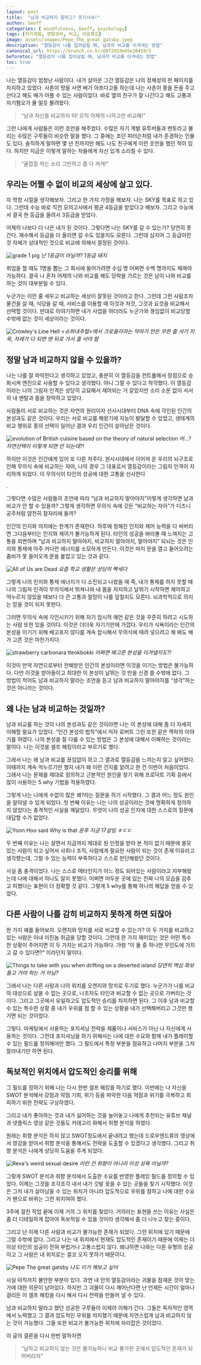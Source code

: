 ```yaml
---
layout: post
title:  "남과 비교하지 말라고? 웃기시네!"
author: Geoff
categories: [ mindfulness, Geoff, psychology]
tags: [자기계발, 멘탈관리, 비교, 마음챙김]
image: assets/images/Pepe_The_great_gatsby.jpeg
description: "열듬감이 나를 집어삼킬 때, 남과의 비교를 이겨내는 방법"
canonical_url: https://brunch.co.kr/@8f2933e65e20419/5
beforetoc: "열듬감이 나를 집어삼킬 때, 남과의 비교를 이겨내는 방법"
toc: true
---
```

나는 열등감이 엄청난 사람이다. 내가 살아온 그간 열등감은 나의 정체성의 한 페이지를 차지하고 있었다. 사촌이 땅을 사면 배가 아프다고들 하는데 나는 사촌이 똥을 돈을 주고 산다고 해도 배가 아플 수 있는 사람이었다. 바로 옆의 친구가 잘 나간다고 해도 고통과 자기혐오가 물 밀듯 몰려왔다.



> “남과 자신을 비교하지 마!
오직 어제의 나하고만 비교해!”

그런 나에게 사람들은 이런 조언을 해주었다. 수많은 자기 계발 유투버들과 멘토라고 불리는 수많은 구루들이 비슷한 말을 했다. 그 중에는 조던 피터슨처럼 내가 존경하는 인물도 있다. 솔직하게 말하면 몇 년 전까지만 해도 나도 친구에게 이런 조언을 했던 적이 있다. 하지만 지금은 이렇게 말하는 자들에게 자신 있게 소리칠 수 있다.



> “귤껍질 까는 소리 그만하고 좀 다 꺼져!”


## 우리는 어쩔 수 없이 비교의 세상에 살고 있다.
자 학창 시절을 생각해보자. 그리고 한 가지 가정을 해보자. 나는 SKY를 목표로 하고 있다. 그런데 수능 바로 직전 모의고사에서 평균 4등급을 받았다고 해보자. 그리고 수능에서 결국 한 등급을 올려서 3등급을 받았다.

어제의 나보다 더 나은 내가 된 것이다. 그렇다면 나는 SKY를 갈 수 있는가? 당연히 못 간다. 재수해서 등급을 더 올리면 갈 수도 있을지도 모른다. 그런데 심지어 그 등급이란 것 자체가 상대적인 것으로 비교에 의해서 결정된 것이다.

![grade 1 pig](/assets/images/grade_1_pig.jpeg "grade 1 pig")
*난 1등급이 아닐까? 1등급 돼지*


취업을 할 때도 1명을 뽑는 그 회사에 들어가려면 수십 명 어쩌면 수백 명까지도 재껴야 가능하다. 결국 나 혼자 어제의 나와 비교를 해도 당락을 가르는 것은 남이 나와 비교를 하는 것이 대부분일 수 있다.



누군가는 이런 줄 세우고 비교하는 세상이 잘못된 것이라고 한다. 그런데 그런 사람조차 물건을 살 때, 식당을 갈 때, 서비스를 이용할 때 이것과 저것, 그것과 요것을 비교해서 선택할 것이다. 반대로 이야기하면 내가 사업을 하더라도 누군가와 끊임없이 비교당할 수밖에 없는 것이 세상이라는 것이다.

![Crowley's Line Hell](/assets/images/Crowley's_Line_Hell.png "Crowley's Line Hell")
*&lt;슈퍼내추럴&gt;에서 크로울리라는 악마가 만든 무한 줄 서기 지옥, 차례가 다 되면 맨 뒤로 가서 줄 서야 함*


## 정말 남과 비교하지 않을 수 있을까?
나는 나를 잘 파악한다고 생각하고 있었고, 충분히 이 열등감을 컨트롤해서 장점으로 승화시켜 엔진으로 사용할 수 있다고 생각했다. 아니 그럴 수 있다고 착각했다. 이 열등감이라는 나의 그림자 인격은 상당히 교묘해서 제어되는 거 같았지만 소리 소문 없이 서서히 내 멘탈과 몸을 장악하고 있었다.



사람들이 서로 비교하는 것은 자연의 원리이자 선사시대부터 DNA 속에 각인된 인간의 본성과도 같은 것이다. 우리는 서로 비교를 해왔기에 지능이 발달할 수 있었고, 생태계의 비교 행위로 종의 선택이 일어난 결과 우리 인간이 살아남은 것이다.

![evolution of British cuisine based on the theory of natural selection](/assets/images/evolution_of_British_cuisine_based_on_the_theory_of_natural_selection.jpeg "evolution of British cuisine based on the theory of natural selection")
*어...? 자연선택이 이렇게 되면 안 되는데?!*


하지만 이것은 인간에게 있어 또 다른 저주다. 원시시대에서 이어져 온 우리의 뇌구조로 인해 무의식 속에 비교하는 자아, 나의 경우 그 대표로서 열등감이라는 그림자 인격이 자리하게 되었다. 이 무의식이 타인의 성공에 대한 고통을 선사한다

.

그렇다면 수많은 사람들의 조언에 따라 “남과 비교하지 말아야지”이렇게 생각하면 남과 비교가 안 할 수 있을까? 그렇게 생각하면 무의식 속에 깃든 “비교하는 자아”가 디즈니 공주처럼 얌전히 잠자리에 들까?



인간의 인지와 의지에는 한계가 존재한다. 하루에 정해진 인지와 제어 능력을 다 써버리면 그다음부터는 인지와 제어가 불가능하게 된다. 타인의 성공을 바라볼 때 느껴지는 고통을 외면하며 “남과 비교하지 말아야지, 비교하지 말아야지, 말아야지” 되뇌는 것은 인지와 통제에 아주 커다란 에너지를 소모하게 만든다. 이것은 마치 문을 열고 들어오려는 좀비가 못 들어오게 문을 붙잡고 있는 것과 같다.

![All of Us are Dead](/assets/images/All_of_Us_are_Dead.jpeg "All of Us are Dead")
*요즘 학교 생활은 상당히 빡세다*


그렇게 나의 인지와 통제 에너지가 다 소진되고 나왔을 때 즉, 내가 통제를 하지 못할 때 나의 그림자 인격이 무의식에서 뛰쳐나와 내 몸을 차지하고 날뛰기 시작하면 제어하고 억누르지 않았을 때보다 더 큰 고통과 절망이 나를 덮칠지도 모른다. 뇌과학적으로 의지는 믿을 것이 되지 못한다.



그러면 무의식 속에 각인시키기 위해 자기 암시적 예언 같은 것을 꾸준히 하려고 시도하는 사람 또한 있을 것이다. 이것은 더더욱 자기기만에 가깝다. 우리가 식욕이라는 인간의 본성을 이기기 위해 배고프지 않다를 계속 암시해서 무의식에 때려 넣으려고 해 봐도 배가 고픈 것은 마찬가지다.

![strawberry carbonara tteokbokki](/assets/images/strawberry_carbonara_tteokbokki.jpeg "strawberry carbonara tteokbokki")
*어쩌면 배고픈 본성을 이겨낼지도?!*

이것이 만약 자연으로부터 전해받은 인간의 본성이라면 이것을 이기는 방법은 불가능하다. 다만 이것을 받아들이고 최대한 이 본성이 날뛰는 것 만을 신경 쓸 수밖에 없다. 그 방법이 적어도 남과 비교하지 말라는 조언을 듣고 남과 비교하지 말아야지를 “생각”하는 것은 아니라는 것이다.

## 왜 나는 남과 비교하는 것일까?
남과 비교를 하는 것이 나의 본성과도 같은 것이라면 나는 이 본성에 대해 좀 더 자세히 이해할 필요가 있었다. “인간 본성의 법칙”에서 저자 로버트 그린 또한 같은 맥락의 이야기를 하였다. 나의 본성을 잘 다룰 수 있는 방법은 그 본성에 대해서 이해하는 것이라는 말이다. 나는 이것을 셀프 해킹이라고 부르기로 했다.



그래서 나는 왜 남과 비교를 끊임없이 하고 그 결과로 열등감을 느끼는지 알고 싶어졌다. 이때까지 계속 억누르기만 했지 내가 왜 이런 건지를 알려고 한 건 이번이 처음이었다. 그래서 나는 문제를 제대로 정의하고 근본적인 원인을 찾기 위해 프로덕트 기획 등에서 많이 사용하는 5 why 기법을 적용하였다.



그렇게 나는 나에게 수없이 많은 왜?라는 질문을 하기 시작했다. 그 결과 어느 정도 원인을 알아낼 수 있게 되었다.  첫 번째 이유는 나는 나의 성공이라는 것에 명확하게 정의하지 않았다는 충격적인 사실을 깨달았다. 무엇이 나의 성공 인지에 대한 스스로의 질문에 대답할 수가 없었다.

![Yoon Hoo said Why is that](/assets/images/Yoon_Hoo_said_Why_is_that.jpeg "Yoon Hoo said Why is that")
*윤후 지금 17살임 ㅎㄷㄷ*


두 번째 이유는 나는 살면서 지금까지 제대로 된 인정을 받아 본 적이 없기 때문에 쓸모 있는 사람이 되고 싶어서 사회나 조직, 사람에게 필요한 사람이 되는 것이 존재 이유라고 생각했는데, 그럴 수 있는 능력이 부족하다고 스스로 판단해왔던 것이다.



사실 좀 충격이었다. 나는 스스로 메타인지가 어느 정도 되어있는 사람이라고 자부해왔는데 나에 대해서 하나도 알지 못했다. 어쩌면 어두운 곳에 있는 진짜 나의 모습을 감추고 피했다는 표현이 더 정확할 것 같다. 그렇게 5 why를 통해 하나의 해답을 얻을 수 있었다.





## 다른 사람이 나를 감히 비교하지 못하게 하면 되잖아
한 가지 예를 들어보자. 오렌지와 망치를 서로 비교할 수 있는가? 이 두 가지를 비교하고 있는 사람은 이내 미친놈 취급을 당할 것이다. 그런데 한 가지 재미있는 것은 어떤 특수한 상황이 주어지면 이 두 가지는 비교가 가능하다. 가령 “이 둘 중 하나만 무인도에 가지고 갈 수 있다면?” 이라던지 말이다.



![Things to take with you when drifting on a deserted island](/assets/images/things_to_take_with_you_when_drifting_on_a_deserted_island.png "Things to take with you when drifting on a deserted island")
*당연히 맥심 화보 들고 가야 하는 거 아님?*


그래서 나는 다른 사람과 나의 위치를 오렌지와 망치로 두기로 했다. 누군가가 나를 비교의 대상으로 삼을 수 없는 곳으로, 나조차도 타인과 비교할 수 없는 곳으로 가버리는 것이다. 그리고 그곳에서 유일하고도 압도적인 승리를 차지하면 된다. 그 이후 남과 비교할 수 있는 특수한 상황 중 내가 우위를 점 할 수 있는 상황을 내가 선택해버리고 그것만 챙기면 되는 것이었다.



그렇다. 마케팅에서 사용하는 포지셔닝 전략을 제품이나 서비스가 아닌 나 자신에게 사용하는 것이다. 그런데 포지셔닝을 하기 위해서는 나에 대한 수요와 함께 내가 플레이할 수 있는 필드를 정의해야만  했다. 그 필드에서 특정 부분을 점유하고 나머지 부분을 그저 잘라내기만 하면 된다.





## 독보적인 위치에서 압도적인 승리를 위해
그 필드를 정하기 위해 나는 다시 한번 셀프 해킹을 하기로 했다. 이번에는 나 자신을 SWOT 분석해서 강점과 약점 기회, 위기 등을 파악한 다음 약점과 위기를 극복하고 회피하기 위한 전략도 구상하였다.



 그리고 내가 좋아하는 것과 내가 싫어하는 것을 늘어놓고 나에게 추천되는 유튜브 채널과 넷플릭스 영상 같은 것들도 카테고리 화해서 취향 분석을 하였다.



원래는 취향 분석은 하지 않고 SWOT정도에서 끝내려고 했는데 드로우엔드류의 영상에서 영감을 받아서 취향 분석을 통해서도 전략을 도출할 수 있겠다고 생각했다. 그리고 취향 분석은 나에게 상당히 도움을 주게 되었다.

![Reva's weird sexual desire](/assets/images/Reva_weird_sexual_desire.jpeg "Reva's weird sexual desire")
*이런 건 취향이 아니라 이성 성욕 아닐까?*


그렇게 SWOT 분석과 취향 분석에서 도출한 수요를 반영한 플레잉 필드를 정의할 수 있었다. 이제는 그것을 조각조각 내서 내가 깃발 꽂을 수 있는 곳들을 찾기 시작했다. 이것은 그저 내가 살아남을 수 있는 위치가 아니라 압도적으로 우위를 점하고 나에 대한 수요가 팬으로 바뀌는 그런 위치여야 했다.



3주에 걸친 작업 끝에 이제 거의 그 위치를 찾았다. 거의라는 표현을 쓰는 이유는 사실은 좀 더 디테일하게 잡아야 독보적일 수 있을 것이라 생각해서 좀 더 나누고 찾는 중이다.



그리고 난 이제 다른 사람과 비교가 불가능한 존재가 되었다. 그런 위치에 있기 때문에 그럴 수밖에 없다. 그리고 나는 내 위치에서 현재도 압도적인 존재이기 때문에 이제는 더 이상 타인의 성공이 전혀 부럽거나 고통스럽지 않다. 왜냐하면 나와는 다른 유형의 성공이고 그 사람은 내 위치로는 결코 오지 못하기 때문이다.

![Pepe The great gatsby](/assets/images/Pepe_The_great_gatsby.jpeg "Pepe The great gatsby")
*나도 이거 해보고 싶어*


사실 아직까지 불안한 부분이 있다. 과연 내 안의 열등감이라는 괴물을 잠재운 것이 맞는가에 대한 의문이 남아있다. 하지만 그 괴물이 다시 깨어난다면 난 언제든 시간이 얼마나 걸리든 이 셀프 해킹을 다시 해서 다시 전략을 만들어 낼 수 있다.



남과 비교하지 말라고 했던 성공한 구루들이 이제야 이해가 간다. 그들은 독자적인 영역에서 노력했고 그 결과 압도적인 우위를 차지했기 때문에 자연스럽게 남과 비교하지 않는 것이 가능했다. 그들 또한 비교가 불가능한 위치에 자리잡은 것이었다.



이 글의 결론을 다시 한번 말하자면

> “남하고 비교하지 않는 것은 불가능하니
비교 불가한 곳에서 압도적인 존재가 되어버리자”

